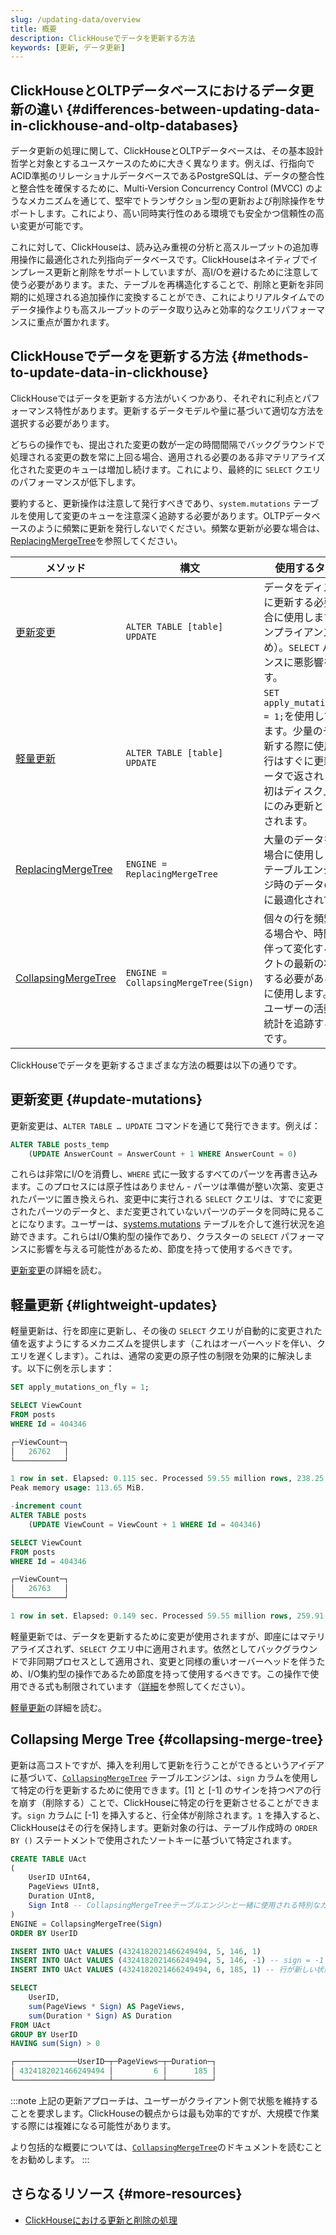```yaml
---
slug: /updating-data/overview
title: 概要
description: ClickHouseでデータを更新する方法
keywords: [更新, データ更新]
---
```


## ClickHouseとOLTPデータベースにおけるデータ更新の違い {#differences-between-updating-data-in-clickhouse-and-oltp-databases}

データ更新の処理に関して、ClickHouseとOLTPデータベースは、その基本設計哲学と対象とするユースケースのために大きく異なります。例えば、行指向でACID準拠のリレーショナルデータベースであるPostgreSQLは、データの整合性と整合性を確保するために、Multi-Version Concurrency Control (MVCC) のようなメカニズムを通じて、堅牢でトランザクション型の更新および削除操作をサポートします。これにより、高い同時実行性のある環境でも安全かつ信頼性の高い変更が可能です。

これに対して、ClickHouseは、読み込み重視の分析と高スループットの追加専用操作に最適化された列指向データベースです。ClickHouseはネイティブでインプレース更新と削除をサポートしていますが、高I/Oを避けるために注意して使う必要があります。また、テーブルを再構造化することで、削除と更新を非同期的に処理される追加操作に変換することができ、これによりリアルタイムでのデータ操作よりも高スループットのデータ取り込みと効率的なクエリパフォーマンスに重点が置かれます。

## ClickHouseでデータを更新する方法 {#methods-to-update-data-in-clickhouse}

ClickHouseではデータを更新する方法がいくつかあり、それぞれに利点とパフォーマンス特性があります。更新するデータモデルや量に基づいて適切な方法を選択する必要があります。

どちらの操作でも、提出された変更の数が一定の時間間隔でバックグラウンドで処理される変更の数を常に上回る場合、適用される必要のある非マテリアライズ化された変更のキューは増加し続けます。これにより、最終的に `SELECT` クエリのパフォーマンスが低下します。

要約すると、更新操作は注意して発行すべきであり、`system.mutations` テーブルを使用して変更のキューを注意深く追跡する必要があります。OLTPデータベースのように頻繁に更新を発行しないでください。頻繁な更新が必要な場合は、[ReplacingMergeTree](/engines/table-engines/mergetree-family/replacingmergetree)を参照してください。

| メソッド                                                                                 | 構文                                | 使用するタイミング                                                                                                                                                                                                                      |
|------------------------------------------------------------------------------------------|------------------------------------|------------------------------------------------------------------------------------------------------------------------------------------------------------------------------------------------------------------------------------------|
| [更新変更](/sql-reference/statements/alter/update)                                     | `ALTER TABLE [table] UPDATE`        | データをディスクに即座に更新する必要がある場合に使用します（例：コンプライアンスのため）。`SELECT` パフォーマンスに悪影響を与えます。                                                                                                                                                       |
| [軽量更新](/guides/developer/lightweight-update)                                       | `ALTER TABLE [table] UPDATE`        | `SET apply_mutations_on_fly = 1;`を使用して有効にします。少量のデータを更新する際に使用します。行はすぐに更新されたデータで返されますが、最初はディスク上で内部的にのみ更新としてマークされます。                  |
| [ReplacingMergeTree](/engines/table-engines/mergetree-family/replacingmergetree)      | `ENGINE = ReplacingMergeTree`       | 大量のデータを更新する場合に使用します。このテーブルエンジンはマージ時のデータの重複排除に最適化されています。                                                                                                                                                       |
| [CollapsingMergeTree](/engines/table-engines/mergetree-family/collapsingmergetree)    | `ENGINE = CollapsingMergeTree(Sign)`| 個々の行を頻繁に更新する場合や、時間の経過に伴って変化するオブジェクトの最新の状態を維持する必要があるシナリオに使用します。例えば、ユーザーの活動や記事の統計を追跡する場合などです。                                                       |

ClickHouseでデータを更新するさまざまな方法の概要は以下の通りです。

## 更新変更 {#update-mutations}

更新変更は、`ALTER TABLE … UPDATE` コマンドを通じて発行できます。例えば：

```sql
ALTER TABLE posts_temp
	(UPDATE AnswerCount = AnswerCount + 1 WHERE AnswerCount = 0)
```
これらは非常にI/Oを消費し、`WHERE` 式に一致するすべてのパーツを再書き込みます。このプロセスには原子性はありません - パーツは準備が整い次第、変更されたパーツに置き換えられ、変更中に実行される `SELECT` クエリは、すでに変更されたパーツのデータと、まだ変更されていないパーツのデータを同時に見ることになります。ユーザーは、[systems.mutations](/operations/system-tables/mutations#system_tables-mutations) テーブルを介して進行状況を追跡できます。これらはI/O集約型の操作であり、クラスターの `SELECT` パフォーマンスに影響を与える可能性があるため、節度を持って使用するべきです。

[更新変更](/sql-reference/statements/alter/update)の詳細を読む。

## 軽量更新 {#lightweight-updates}

軽量更新は、行を即座に更新し、その後の `SELECT` クエリが自動的に変更された値を返すようにするメカニズムを提供します（これはオーバーヘッドを伴い、クエリを遅くします）。これは、通常の変更の原子性の制限を効果的に解決します。以下に例を示します：

```sql
SET apply_mutations_on_fly = 1;

SELECT ViewCount
FROM posts
WHERE Id = 404346

┌─ViewCount─┐
│ 	26762   │
└───────────┘

1 row in set. Elapsed: 0.115 sec. Processed 59.55 million rows, 238.25 MB (517.83 million rows/s., 2.07 GB/s.)
Peak memory usage: 113.65 MiB.

-increment count
ALTER TABLE posts
	(UPDATE ViewCount = ViewCount + 1 WHERE Id = 404346)

SELECT ViewCount
FROM posts
WHERE Id = 404346

┌─ViewCount─┐
│ 	26763   │
└───────────┘

1 row in set. Elapsed: 0.149 sec. Processed 59.55 million rows, 259.91 MB (399.99 million rows/s., 1.75 GB/s.)
```

軽量更新では、データを更新するために変更が使用されますが、即座にはマテリアライズされず、`SELECT` クエリ中に適用されます。依然としてバックグラウンドで非同期プロセスとして適用され、変更と同様の重いオーバーヘッドを伴うため、I/O集約型の操作であるため節度を持って使用するべきです。この操作で使用できる式も制限されています（[詳細](/guides/developer/lightweight-update#support-for-subqueries-and-non-deterministic-functions)を参照してください）。

[軽量更新](/guides/developer/lightweight-update)の詳細を読む。

## Collapsing Merge Tree {#collapsing-merge-tree}

更新は高コストですが、挿入を利用して更新を行うことができるというアイデアに基づいて、[`CollapsingMergeTree`](/engines/table-engines/mergetree-family/collapsingmergetree) テーブルエンジンは、`sign` カラムを使用して特定の行を更新するために使用できます。[1] と [-1] のサインを持つペアの行を崩す（削除する）ことで、ClickHouseに特定の行を更新させることができます。`sign` カラムに [-1] を挿入すると、行全体が削除されます。`1` を挿入すると、ClickHouseはその行を保持します。更新対象の行は、テーブル作成時の `ORDER BY ()` ステートメントで使用されたソートキーに基づいて特定されます。

```sql
CREATE TABLE UAct
(
    UserID UInt64,
    PageViews UInt8,
    Duration UInt8,
    Sign Int8 -- CollapsingMergeTreeテーブルエンジンと一緒に使用される特別なカラム
)
ENGINE = CollapsingMergeTree(Sign)
ORDER BY UserID

INSERT INTO UAct VALUES (4324182021466249494, 5, 146, 1)
INSERT INTO UAct VALUES (4324182021466249494, 5, 146, -1) -- sign = -1 がこの行の状態を更新することを示します
INSERT INTO UAct VALUES (4324182021466249494, 6, 185, 1) -- 行が新しい状態に置き換えられます

SELECT
    UserID,
    sum(PageViews * Sign) AS PageViews,
    sum(Duration * Sign) AS Duration
FROM UAct
GROUP BY UserID
HAVING sum(Sign) > 0

┌──────────────UserID─┬─PageViews─┬─Duration─┐
│ 4324182021466249494 │         6 │      185 │
└─────────────────────┴───────────┴──────────┘
```

:::note
上記の更新アプローチは、ユーザーがクライアント側で状態を維持することを要求します。ClickHouseの観点からは最も効率的ですが、大規模で作業する際には複雑になる可能性があります。

より包括的な概要については、[`CollapsingMergeTree`](/engines/table-engines/mergetree-family/collapsingmergetree)のドキュメントを読むことをお勧めします。
:::

## さらなるリソース {#more-resources}

- [ClickHouseにおける更新と削除の処理](https://clickhouse.com/blog/handling-updates-and-deletes-in-clickhouse)
